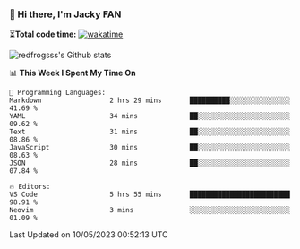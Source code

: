 ### 👋 Hi there, I'm Jacky FAN

⏳**Total code time:** [![wakatime](https://wakatime.com/badge/user/2cbd8003-b8b8-4565-92d7-ad9c23ff1846.svg)](https://wakatime.com/@2cbd8003-b8b8-4565-92d7-ad9c23ff1846)

<img src="https://github-readme-stats.vercel.app/api?username=redfrogsss&show_icons=true" alt="redfrogsss's Github stats"></img>

<!--START_SECTION:waka-->
📊 **This Week I Spent My Time On** 

```text
💬 Programming Languages: 
Markdown                 2 hrs 29 mins       ██████████░░░░░░░░░░░░░░░   41.69 % 
YAML                     34 mins             ██░░░░░░░░░░░░░░░░░░░░░░░   09.62 % 
Text                     31 mins             ██░░░░░░░░░░░░░░░░░░░░░░░   08.86 % 
JavaScript               30 mins             ██░░░░░░░░░░░░░░░░░░░░░░░   08.63 % 
JSON                     28 mins             ██░░░░░░░░░░░░░░░░░░░░░░░   07.84 % 

🔥 Editors: 
VS Code                  5 hrs 55 mins       █████████████████████████   98.91 % 
Neovim                   3 mins              ░░░░░░░░░░░░░░░░░░░░░░░░░   01.09 % 
```


 Last Updated on 10/05/2023 00:52:13 UTC
<!--END_SECTION:waka-->

